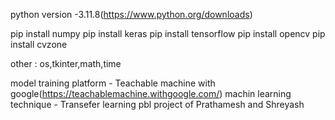 python version -3.11.8(https://www.python.org/downloads)

pip install numpy 
pip install keras
pip install tensorflow
pip install opencv
pip install cvzone

other : os,tkinter,math,time

model training platform - Teachable machine with google(https://teachablemachine.withgoogle.com/)
machin learning technique - Transefer learning 
pbl project of Prathamesh and Shreyash
